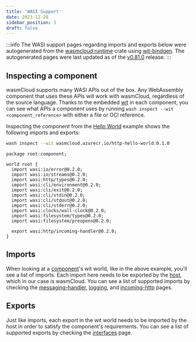 ```yaml
---
title: 'WASI Support'
date: 2023-12-28
sidebar_position: 5
draft: false
---
```


:::info
The WASI support pages regarding imports and exports below were autogenerated from the [wasmcloud runtime](https://github.com/wasmCloud/wasmCloud/tree/main/crates/runtime) crate using [wit-bindgen](https://github.com/bytecodealliance/wit-bindgen). The autogenerated pages were last updated as of the [v0.81.0](https://github.com/wasmCloud/wasmCloud/releases/tag/v0.81.0) release.
:::

## Inspecting a component

wasmCloud supports many WASI APIs out of the box. Any WebAssembly component that uses these APIs will work with wasmCloud, regardless of the source language. Thanks to the embedded [wit](/docs/hosts/abis/components/) in each component, you can see what APIs a component uses by running `wash inspect --wit <component_reference>` with either a file or OCI reference.

Inspecting the component from the [Hello World](/docs/tour/hello-world/) example shows the following imports and exports:

```bash
wash inspect --wit wasmcloud.azurecr.io/http-hello-world:0.1.0
```

```wit
package root:component;

world root {
  import wasi:io/error@0.2.0;
  import wasi:io/streams@0.2.0;
  import wasi:http/types@0.2.0;
  import wasi:cli/environment@0.2.0;
  import wasi:cli/exit@0.2.0;
  import wasi:cli/stdin@0.2.0;
  import wasi:cli/stdout@0.2.0;
  import wasi:cli/stderr@0.2.0;
  import wasi:clocks/wall-clock@0.2.0;
  import wasi:filesystem/types@0.2.0;
  import wasi:filesystem/preopens@0.2.0;

  export wasi:http/incoming-handler@0.2.0;
}
```

## Imports

When looking at a [component](/docs/1.0/concepts/components)'s wit world, like in the above example, you'll see a list of imports. Each import here needs to be exported by the [host](/docs/concepts/hosts), which in our case is wasmCloud. You can see a list of supported imports by checking the [messaging-handler](/reference/wasi/messaging-handler.md), [logging](/reference/wasi/logging.md), and [incoming-http](/reference/wasi/incoming-http.md) pages.

## Exports

Just like imports, each export in the wit world needs to be imported by the host in order to satisfy the component's requirements. You can see a list of supported exports by checking the [interfaces](/reference/wasi/interfaces.md) page.
